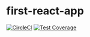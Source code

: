 # first-react-app
[![CircleCI](https://circleci.com/gh/kodek-sleuth/first-react-app.svg?style=svg)](https://circleci.com/gh/kodek-sleuth/first-react-app)
[![Test Coverage](https://api.codeclimate.com/v1/badges/182d65c2f4bf1f5e10d7/test_coverage)](https://codeclimate.com/github/kodek-sleuth/first-react-app/test_coverage)
